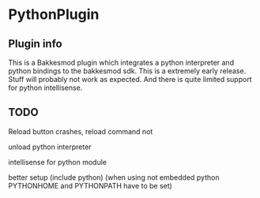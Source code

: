 # PythonPlugin

## Plugin info
This is a Bakkesmod plugin which integrates a python interpreter and python bindings to the bakkesmod sdk. This is a extremely early release. Stuff will probably not work as expected. And there is quite limited support for python intellisense.

## TODO
Reload button crashes, reload command not

unload python interpreter

intellisense for python module

better setup (include python)
(when using not embedded python PYTHONHOME and PYTHONPATH have to be set)

